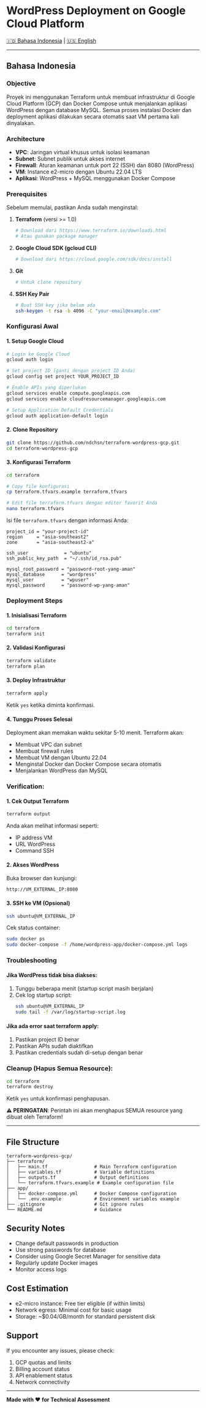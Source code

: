 # WordPress Deployment on Google Cloud Platform

[🇮🇩 Bahasa Indonesia](#bahasa-indonesia) | [🇺🇸 English](#english)

---

## Bahasa Indonesia

### Objective
Proyek ini menggunakan Terraform untuk membuat infrastruktur di Google Cloud Platform (GCP) dan Docker Compose untuk menjalankan aplikasi WordPress dengan database MySQL. Semua proses instalasi Docker dan deployment aplikasi dilakukan secara otomatis saat VM pertama kali dinyalakan.

### Architecture
- **VPC**: Jaringan virtual khusus untuk isolasi keamanan
- **Subnet**: Subnet publik untuk akses internet
- **Firewall**: Aturan keamanan untuk port 22 (SSH) dan 8080 (WordPress)
- **VM**: Instance e2-micro dengan Ubuntu 22.04 LTS
- **Aplikasi**: WordPress + MySQL menggunakan Docker Compose

### Prerequisites
Sebelum memulai, pastikan Anda sudah menginstal:

1. **Terraform** (versi >= 1.0)
   ```bash
   # Download dari https://www.terraform.io/downloads.html
   # Atau gunakan package manager
   ```

2. **Google Cloud SDK (gcloud CLI)**
   ```bash
   # Download dari https://cloud.google.com/sdk/docs/install
   ```

3. **Git**
   ```bash
   # Untuk clone repository
   ```

4. **SSH Key Pair**
   ```bash
   # Buat SSH key jika belum ada
   ssh-keygen -t rsa -b 4096 -C "your-email@example.com"
   ```

### Konfigurasi Awal

#### 1. Setup Google Cloud
```bash
# Login ke Google Cloud
gcloud auth login

# Set project ID (ganti dengan project ID Anda)
gcloud config set project YOUR_PROJECT_ID

# Enable APIs yang diperlukan
gcloud services enable compute.googleapis.com
gcloud services enable cloudresourcemanager.googleapis.com

# Setup Application Default Credentials
gcloud auth application-default login
```

#### 2. Clone Repository
```bash
git clone https://github.com/ndchsn/terraform-wordpress-gcp.git
cd terraform-wordpress-gcp
```

#### 3. Konfigurasi Terraform
```bash
cd terraform

# Copy file konfigurasi
cp terraform.tfvars.example terraform.tfvars

# Edit file terraform.tfvars dengan editor favorit Anda
nano terraform.tfvars
```

Isi file `terraform.tfvars` dengan informasi Anda:
```hcl
project_id = "your-project-id"
region     = "asia-southeast2"
zone       = "asia-southeast2-a"

ssh_user             = "ubuntu"
ssh_public_key_path  = "~/.ssh/id_rsa.pub"

mysql_root_password = "password-root-yang-aman"
mysql_database      = "wordpress"
mysql_user          = "wpuser"
mysql_password      = "password-wp-yang-aman"
```

### Deployment Steps

#### 1. Inisialisasi Terraform
```bash
cd terraform
terraform init
```

#### 2. Validasi Konfigurasi
```bash
terraform validate
terraform plan
```

#### 3. Deploy Infrastruktur
```bash
terraform apply
```
Ketik `yes` ketika diminta konfirmasi.

#### 4. Tunggu Proses Selesai
Deployment akan memakan waktu sekitar 5-10 menit. Terraform akan:
- Membuat VPC dan subnet
- Membuat firewall rules
- Membuat VM dengan Ubuntu 22.04
- Menginstal Docker dan Docker Compose secara otomatis
- Menjalankan WordPress dan MySQL

### Verification:

#### 1. Cek Output Terraform
```bash
terraform output
```
Anda akan melihat informasi seperti:
- IP address VM
- URL WordPress
- Command SSH

#### 2. Akses WordPress
Buka browser dan kunjungi:
```
http://VM_EXTERNAL_IP:8080
```

#### 3. SSH ke VM (Opsional)
```bash
ssh ubuntu@VM_EXTERNAL_IP
```

Cek status container:
```bash
sudo docker ps
sudo docker-compose -f /home/wordpress-app/docker-compose.yml logs
```

### Troubleshooting

#### Jika WordPress tidak bisa diakses:
1. Tunggu beberapa menit (startup script masih berjalan)
2. Cek log startup script:
   ```bash
   ssh ubuntu@VM_EXTERNAL_IP
   sudo tail -f /var/log/startup-script.log
   ```

#### Jika ada error saat terraform apply:
1. Pastikan project ID benar
2. Pastikan APIs sudah diaktifkan
3. Pastikan credentials sudah di-setup dengan benar

### Cleanup (Hapus Semua Resource):
```bash
cd terraform
terraform destroy
```
Ketik `yes` untuk konfirmasi penghapusan.

**⚠️ PERINGATAN**: Perintah ini akan menghapus SEMUA resource yang dibuat oleh Terraform!

-----

## File Structure
```
terraform-wordpress-gcp/
├── terraform/
│   ├── main.tf                 # Main Terraform configuration
│   ├── variables.tf            # Variable definitions
│   ├── outputs.tf              # Output definitions
│   └── terraform.tfvars.example # Example configuration file
├── app/
│   ├── docker-compose.yml      # Docker Compose configuration
│   └── .env.example            # Environment variables example
├── .gitignore                  # Git ignore rules
└── README.md                   # Guidance
```

## Security Notes
- Change default passwords in production
- Use strong passwords for database
- Consider using Google Secret Manager for sensitive data
- Regularly update Docker images
- Monitor access logs

## Cost Estimation
- e2-micro instance: Free tier eligible (if within limits)
- Network egress: Minimal cost for basic usage
- Storage: ~$0.04/GB/month for standard persistent disk

## Support
If you encounter any issues, please check:
1. GCP quotas and limits
2. Billing account status
3. API enablement status
4. Network connectivity

---

**Made with ❤️ for Technical Assessment**